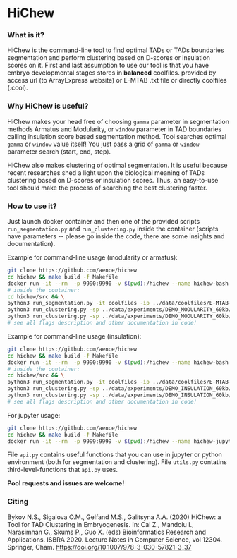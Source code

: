 # HiChew

### What is it?

HiChew is the command-line tool to find optimal TADs or TADs boundaries segmentation and perform clustering based on D-scores or insulation scores on it. 
First and last assumption to use our tool is that you have embryo developmental stages stores in **balanced** coolfiles.
provided by access url (to ArrayExpress website) or E-MTAB .txt file or directly coolfiles (.cool).

### Why HiChew is useful?

HiChew makes your head free of choosing `gamma` parameter in segmentation methods Armatus and Modularity, 
or `window` parameter in TAD boundaries calling insulation score based segmentation method. Tool searches 
optimal `gamma` or `window` value itself! You just pass a grid of `gamma` or `window` parameter search (start, end, step).

HiChew also makes clustering of optimal segmentation. It is useful because recent researches shed a light upon the 
biological meaning of TADs clustering based on D-scores or insulation scores.
Thus, an easy-to-use tool should make the process of searching the best clustering faster.

### How to use it?

Just launch docker container and then one of the provided scripts `run_segmentation.py` and `run_clustering.py` 
inside the container (scripts have parameters -- please go inside the code, there are some insights and 
documentation).

Example for command-line usage (modularity or armatus):
```bash
git clone https://github.com/aence/hichew
cd hichew && make build -f Makefile
docker run -it --rm  -p 9990:9990 -v $(pwd):/hichew --name hichew-bash hichew-bash
# inside the container:
cd hichew/src && \
python3 run_segmentation.py -it coolfiles -ip ../data/coolfiles/E-MTAB-4918.sdrf -e DEMO_MODULARITY_60kb -eps 1e-1 -s 3-4h_repl_merged_5kb -res 5000 -chr X,2L,2R,3L,3R -m modularity -g 0,200.0,0.1 -e_mts 60000 -mis 2 -mts 1000 -pcnt 99.9 -vbc 1000
python3 run_clustering.py -sp ../data/experiments/DEMO_MODULARITY_60kb/opt_tads_modularity_60kb_5kb.csv -it coolfiles -ip ../data/coolfiles/E-MTAB-4918.sdrf -e DEMO_MODULARITY_60kb -mode range -m kmeans -nc 15 -s nuclear_cycle_12_repl_merged_5kb,nuclear_cycle_13_repl_merged_5kb,nuclear_cycle_14_repl_merged_5kb,3-4h_repl_merged_5kb -chr X,2L,2R,3L,3R -pcnt 99.9 -rs 42 -res 5000
python3 run_clustering.py -sp ../data/experiments/DEMO_MODULARITY_60kb/opt_tads_modularity_60kb_5kb.csv -it coolfiles -ip ../data/coolfiles/E-MTAB-4918.sdrf -e DEMO_MODULARITY_60kb -mode certain -m kmeans -nc 7 -s nuclear_cycle_12_repl_merged_5kb,nuclear_cycle_13_repl_merged_5kb,nuclear_cycle_14_repl_merged_5kb,3-4h_repl_merged_5kb -chr X,2L,2R,3L,3R -pcnt 99.9 -vbc 1000 -rs 42 -vs 3-4h_repl_merged_5kb -res 5000
# see all flags description and other documentation in code!
```

Example for command-line usage (insulation):
```bash
git clone https://github.com/aence/hichew
cd hichew && make build -f Makefile
docker run -it --rm  -p 9990:9990 -v $(pwd):/hichew --name hichew-bash hichew-bash
# inside the container:
cd hichew/src && \
python3 run_segmentation.py -it coolfiles -ip ../data/coolfiles/E-MTAB-4918.sdrf -e DEMO_INSULATION_60kb -eps 0.05 -s 3-4h_repl_merged_5kb -res 5000 -chr X,2L,2R,3L,3R -m insulation -g 0,200,1 -e_mts 60000 -mis 3 -mts 1000 -pcnt 99.9 -vbc 100
python3 run_clustering.py -sp ../data/experiments/DEMO_INSULATION_60kb/opt_tads_insulation_60kb_5kb.csv -it coolfiles -ip ../data/coolfiles/E-MTAB-4918.sdrf -e DEMO_INSULATION_60kb -mode range -m kmeans -nc 15 -s nuclear_cycle_12_repl_merged_5kb,nuclear_cycle_13_repl_merged_5kb,nuclear_cycle_14_repl_merged_5kb,3-4h_repl_merged_5kb -chr X,2L,2R,3L,3R -pcnt 99.9 -rs 42 -ins True -res 5000
python3 run_clustering.py -sp ../data/experiments/DEMO_INSULATION_60kb/opt_tads_insulation_60kb_5kb.csv -it coolfiles -ip ../data/coolfiles/E-MTAB-4918.sdrf -e DEMO_INSULATION_60kb -mode certain -m kmeans -nc 7 -s nuclear_cycle_12_repl_merged_5kb,nuclear_cycle_13_repl_merged_5kb,nuclear_cycle_14_repl_merged_5kb,3-4h_repl_merged_5kb -chr X,2L,2R,3L,3R -pcnt 99.9 -vbc 100 -rs 42 -vs 3-4h_repl_merged_5kb -ins True -res 5000
# see all flags description and other documentation in code!
```

For jupyter usage:
```bash
git clone https://github.com/aence/hichew
cd hichew && make build -f Makefile
docker run -it --rm  -p 9999:9999 -v $(pwd):/hichew --name hichew-jupyter hichew-jupyter
```

File `api.py` contains useful functions that you can use in jupyter or python environment (both for segmentation and clustering).
File `utils.py` contatins third-level-functions that `api.py` uses.

**Pool requests and issues are welcome!**

### Citing

Bykov N.S., Sigalova O.M., Gelfand M.S., Galitsyna A.A. (2020) HiChew: a Tool for TAD Clustering in Embryogenesis. In: Cai Z., Mandoiu I., Narasimhan G., Skums P., Guo X. (eds) Bioinformatics Research and Applications. ISBRA 2020. Lecture Notes in Computer Science, vol 12304. Springer, Cham. https://doi.org/10.1007/978-3-030-57821-3_37
